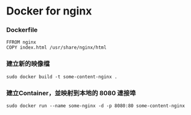 Docker for nginx
==================== 

### Dockerfile
```
FFROM nginx
COPY index.html /usr/share/nginx/html
```


### 建立新的映像檔
```
sudo docker build -t some-content-nginx .
```

### 建立Container，並映射到本地的 8080 連接埠
```
sudo docker run --name some-nginx -d -p 8080:80 some-content-nginx
```

